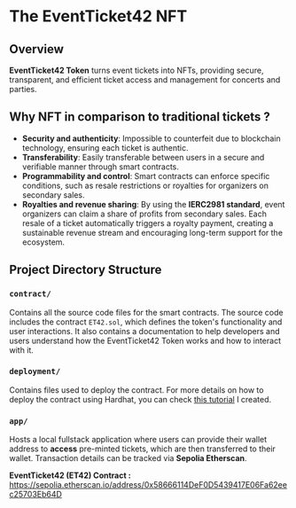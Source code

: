 # The EventTicket42 NFT 

## Overview
**EventTicket42 Token** turns event tickets into NFTs, providing secure, transparent, and efficient ticket access and management for concerts and parties.

## Why NFT in comparison to traditional tickets ?
- **Security and authenticity**: Impossible to counterfeit due to blockchain technology, ensuring each ticket is authentic.
- **Transferability**: Easily transferable between users in a secure and verifiable manner through smart contracts.
- **Programmability and control**: Smart contracts can enforce specific conditions, such as resale restrictions or royalties for organizers on secondary sales.
- **Royalties and revenue sharing**: By using the **IERC2981 standard**, event organizers can claim a share of profits from secondary sales. Each resale of a ticket automatically triggers a royalty payment, creating a sustainable revenue stream and encouraging long-term support for the ecosystem.


## Project Directory Structure

### `contract/`
Contains all the source code files for the smart contracts. The source code includes the contract `ET42.sol`, which defines the token's functionality and user interactions. It also contains a documentation to help developers and users understand how the EventTicket42 Token works and how to interact with it.

### `deployment/`
Contains files used to deploy the contract. For more details on how to deploy the contract using Hardhat, you can check [this tutorial](https://medium.com/@ijusttookadnatest/how-to-deploy-a-smart-contract-with-hardhat-2024-9abd44080029) I created.

### `app/`
Hosts a local fullstack application where users can provide their wallet address to **access** pre-minted tickets, which are then transferred to their wallet. Transaction details can be tracked via **Sepolia Etherscan**.

**EventTicket42 (ET42) Contract :** https://sepolia.etherscan.io/address/0x58666114DeF0D5439417E06Fa62eec25703Eb64D
